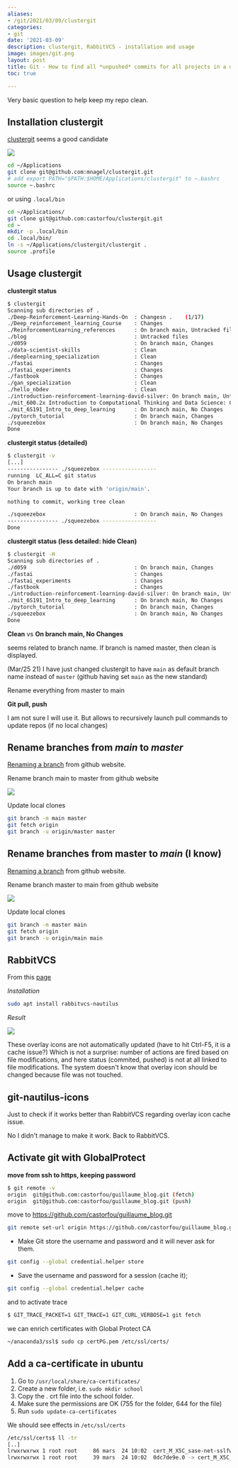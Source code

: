 ```yaml
---
aliases:
- /git/2021/03/09/clustergit
categories:
- git
date: '2021-03-09'
description: clustergit, RabbitVCS - installation and usage
image: images/git.png
layout: post
title: Git - How to find all *unpushed* commits for all projects in a directory?
toc: true

---
```


Very basic question to help keep my repo clean.



## Installation clustergit

[clustergit](https://github.com/mnagel/clustergit) seems a good candidate

![](https://raw.githubusercontent.com/mnagel/clustergit/master/doc/clustergit.png)



```bash
cd ~/Applications
git clone git@github.com:mnagel/clustergit.git
# add export PATH="$PATH:$HOME/Applications/clustergit" to ~.bashrc
source ~.bashrc
```

or using `.local/bin`

```bash
cd ~/Applications/
git clone git@github.com:castorfou/clustergit.git
cd ~
mkdir -p .local/bin
cd .local/bin/
ln -s ~/Applications/clustergit/clustergit .
source .profile
```





## Usage clustergit

**clustergit status**

```bash
$ clustergit 
Scanning sub directories of .
./Deep-Reinforcement-Learning-Hands-On  : Changesn .    (1/17)
./Deep_reinforcement_learning_Course    : Changes
./ReinforcementLearning_references      : On branch main, Untracked files
./blog                                  : Untracked files
./d059                                  : On branch main, Changes
./data-scientist-skills                 : Clean
./deeplearning_specialization           : Clean
./fastai                                : Changes
./fastai_experiments                    : Changes
./fastbook                              : Changes
./gan_specialization                    : Clean
./hello_nbdev                           : Clean
./introduction-reinforcement-learning-david-silver: On branch main, Untracked files
./mit_600.2x Introduction to Computational Thinking and Data Science: Clean
./mit_6S191_Intro_to_deep_learning      : On branch main, No Changes
./pytorch_tutorial                      : On branch main, Changes
./squeezebox                            : On branch main, No Changes
Done

```

**clustergit status (detailed)**

```bash
$ clustergit -v
[...]
---------------- ./squeezebox -----------------
running  LC_ALL=C git status
On branch main
Your branch is up to date with 'origin/main'.

nothing to commit, working tree clean

./squeezebox                            : On branch main, No Changes
---------------- ./squeezebox -----------------
Done
```



**clustergit status (less detailed: hide Clean)**

```bash
$ clustergit -H
Scanning sub directories of .
./d059                                  : On branch main, Changes
./fastai                                : Changes
./fastai_experiments                    : Changes
./fastbook                              : Changes
./introduction-reinforcement-learning-david-silver: On branch main, Untracked files
./mit_6S191_Intro_to_deep_learning      : On branch main, No Changes
./pytorch_tutorial                      : On branch main, Changes
./squeezebox                            : On branch main, No Changes
Done
```







**Clean** vs **On branch main, No Changes**

seems related to branch name. If branch is named master, then clean is displayed.

(Mar/25 21) I have just changed clustergit to have `main` as default branch name instead of `master` (github having set `main` as the new standard)

Rename everything from master to main



**Git pull, push**

I am not sure I will use it. But allows to recursively launch pull commands to update repos (if no local changes)



## Rename branches from *main* to *master*

[Renaming a branch](https://docs.github.com/en/github/administering-a-repository/renaming-a-branch) from github website.

Rename branch main to master from github website 

![](https://docs.github.com/assets/images/help/branches/branches-link.png)

Update local clones

```bash
git branch -m main master
git fetch origin
git branch -u origin/master master
```



## Rename branches from master to *main* (I know)

[Renaming a branch](https://docs.github.com/en/github/administering-a-repository/renaming-a-branch) from github website.

Rename branch master to main from github website 

![](https://docs.github.com/assets/images/help/branches/branches-link.png)

Update local clones

```bash
git branch -m master main
git fetch origin
git branch -u origin/main main
```



## RabbitVCS

From this [page](https://www.addictivetips.com/ubuntu-linux-tips/integrate-git-with-gnome-file-manager-on-linux/)

*Installation*

```bash
sudo apt install rabbitvcs-nautilus
```

*Result*

![](https://cloud.addictivetips.com/wp-content/uploads/2018/10/rvcs-update-e1540364222288.png)

These overlay icons are not automatically updated (have to hit Ctrl-F5, it is a cache issue?) Which is not a surprise: number of actions are fired based on file modifications, and here status (commited, pushed) is not at all linked to file modifications. The system doesn't know that overlay icon should be changed because file was not touched.

## git-nautilus-icons

Just to check if it works better than RabbitVCS regarding overlay icon cache issue.

No I didn't manage to make it work. Back to RabbitVCS.



## Activate git with GlobalProtect

**move from ssh to https, keeping password**

```bash
$ git remote -v
origin  git@github.com:castorfou/guillaume_blog.git (fetch)
origin  git@github.com:castorfou/guillaume_blog.git (push)
```

move to https://github.com/castorfou/guillaume_blog.git

```bash
git remote set-url origin https://github.com/castorfou/guillaume_blog.git
```

- Make Git store the username and password and it will never ask for them.

```bash
git config --global credential.helper store
```

- Save the username and password for a session (cache it);

```bash
git config --global credential.helper cache
```



and to activate trace

```bash
$ GIT_TRACE_PACKET=1 GIT_TRACE=1 GIT_CURL_VERBOSE=1 git fetch
```

we can enrich certificates with Global Protect CA

```bash
~/anaconda3/ssl$ sudo cp certPG.pem /etc/ssl/certs/
```



## Add a ca-certificate in ubuntu

1. Go to `/usr/local/share/ca-certificates/`
2. Create a new folder, i.e. `sudo mkdir school`
3. Copy the . crt file into the school folder.
4. Make sure the permissions are OK (755 for the folder, 644 for the file)
5. Run `sudo update-ca-certificates`

We should see effects in `/etc/ssl/certs`

```bash
/etc/ssl/certs$ ll -tr
[..]
lrwxrwxrwx 1 root root     86 mars  24 10:02  cert_M_X5C_sase-net-sslfwd-trust-ca.pem -> /usr/local/share/ca-certificates/globalprotect/cert_M_X5C_sase-net-sslfwd-trust-ca.crt
lrwxrwxrwx 1 root root     39 mars  24 10:02  0dc7de9e.0 -> cert_M_X5C_sase-net-sslfwd-trust-ca.pem
```

